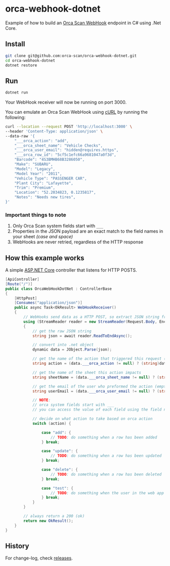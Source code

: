 # orca-webhook-dotnet

Example of how to build an [Orca Scan WebHook](https://orcascan.com/docs/api/webhooks) endpoint in C# using .Net Core.

## Install

```bash
git clone git@github.com:orca-scan/orca-webhook-dotnet.git
cd orca-webhook-dotnet
dotnet restore
```

## Run

```bash
dotnet run
```

Your WebHook receiver will now be running on port 3000.

You can emulate an Orca Scan WebHook using [cURL](https://dev.to/ibmdeveloper/what-is-curl-and-why-is-it-all-over-api-docs-9mh) by running the following:

```bash
curl --location --request POST 'http://localhost:3000' \
--header 'Content-Type: application/json' \
--data-raw '{
    "___orca_action": "add",
    "___orca_sheet_name": "Vehicle Checks",
    "___orca_user_email": "hidden@requires.https",
    "___orca_row_id": "5cf5c1efc66a9681047a0f3d",
    "Barcode": "4S3BMHB68B3286050",
    "Make": "SUBARU",
    "Model": "Legacy",
    "Model Year": "2011",
    "Vehicle Type": "PASSENGER CAR",
    "Plant City": "Lafayette",
    "Trim": "Premium",
    "Location": "52.2034823, 0.1235817",
    "Notes": "Needs new tires",
}'
```

### Important things to note

1. Only Orca Scan system fields start with `___`
2. Properties in the JSON payload are an exact match to the  field names in your sheet _(case and space)_
3. WebHooks are never retried, regardless of the HTTP response

## How this example works

A simple [ASP.NET Core](https://dotnet.microsoft.com/learn/aspnet/what-is-aspnet-core) controller that listens for HTTP POSTS.

```csharp
[ApiController]
[Route("/")]
public class OrcaWebHookDotNet : ControllerBase
{
    [HttpPost]
    [Consumes("application/json")]
    public async Task<OkResult> WebHookReceiver()
    {
        // WebHooks send data as a HTTP POST, so extract JSON string from Request.Body
        using (StreamReader reader = new StreamReader(Request.Body, Encoding.UTF8))
        {  
            // get the raw JSON string
            string json = await reader.ReadToEndAsync();

            // convert into .net object
            dynamic data = JObject.Parse(json);

            // get the name of the action that triggered this request (add, update, delete, test)
            string action = (data.___orca_action != null) ? (string)data.___orca_action : "";

            // get the name of the sheet this action impacts
            string sheetName = (data.___orca_sheet_name != null) ? (string)data.___orca_sheet_name : "";

            // get the email of the user who preformed the action (empty if not HTTPS)
            string userEmail = (data.___orca_user_email != null) ? (string)data.___orca_user_email : "";

            // NOTE:
            // orca system fields start with ___
            // you can access the value of each field using the field name (data.Name, data.Barcode, data.Location)

            // decide on what action to take based on orca action
            switch (action) {

                case "add": {
                    // TODO: do something when a row has been added
                } break;

                case "update": {
                    // TODO: do something when a row has been updated
                } break;

                case "delete": {
                    // TODO: do something when a row has been deleted
                } break;

                case "test": {
                    // TODO: do something when the user in the web app hits the test button
                } break;
            }
        }

        // always return a 200 (ok)
        return new OkResult();
    }
}
```

## History

For change-log, check [releases](https://github.com/orca-scan/orca-webhook-dotnet/releases).

